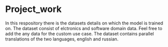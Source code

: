 # Project_work
In this respository there is the datasets details on which the model is trained on.
The dataset consist of elctronics and software domain data.
Feel free to add the any data for the custom use case.
The dataset contains parallel translations of the two languages, english and russian.
